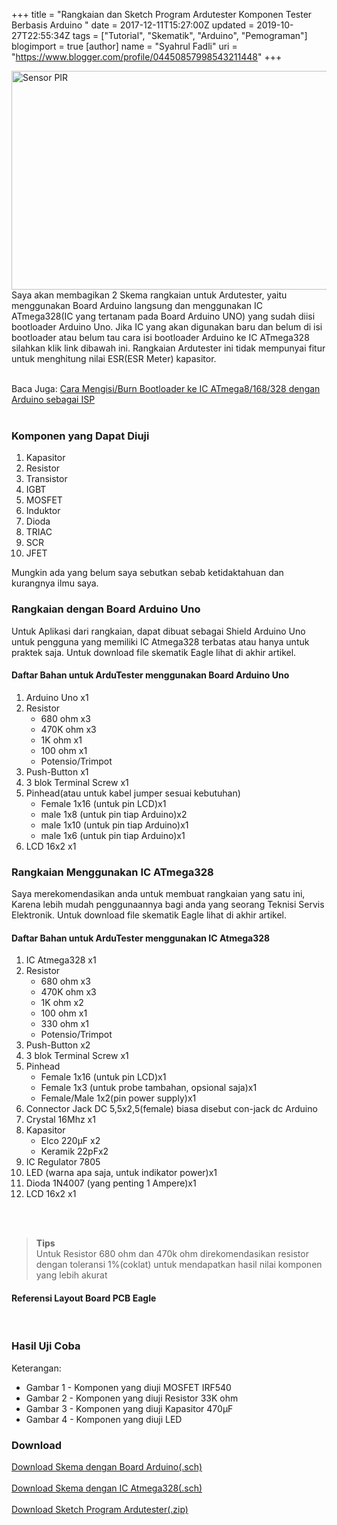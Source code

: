+++
title = "Rangkaian dan Sketch Program Ardutester Komponen Tester Berbasis Arduino "
date = 2017-12-11T15:27:00Z
updated = 2019-10-27T22:55:34Z
tags = ["Tutorial", "Skematik", "Arduino", "Pemograman"]
blogimport = true 
[author]
	name = "Syahrul Fadli"
	uri = "https://www.blogger.com/profile/04450857998543211448"
+++

<noscript><img alt="Sensor PIR" height="350" src="https://3.bp.blogspot.com/-_vDQsEAi3Vk/Wi40pjZqawI/AAAAAAAAAm8/JhqsUG5I7kgft3sTbnvMKE9s9qT5wP7iQCLcBGAs/s1600/cover%2Besr.jpg" width="650"/></noscript>Saya akan membagikan 2 Skema rangkaian untuk Ardutester, yaitu menggunakan Board Arduino langsung dan menggunakan IC ATmega328(IC yang tertanam pada Board Arduino UNO) yang sudah diisi bootloader Arduino Uno. Jika IC yang akan digunakan baru dan belum di isi bootloader atau belum tau cara isi bootloader Arduino ke IC ATmega328 silahkan klik link dibawah ini. Rangkaian Ardutester ini tidak mempunyai fitur untuk menghitung nilai ESR(ESR Meter) kapasitor. <br /><br /><div class='bacajuga'>Baca Juga: <a href='/2017/05/burn-bootloader-ke-ic-atmega8168328.html' rel='nofollow' target='_blank' title='Cara Mengisi/Burn Bootloader ke IC ATmega8/168/328 dengan Arduino sebagai ISP'>Cara Mengisi/Burn Bootloader ke IC ATmega8/168/328 dengan Arduino sebagai ISP</a></div><br /><h3>Komponen yang Dapat Diuji</h3><ol><li>Kapasitor</li><li>Resistor</li><li>Transistor</li><li>IGBT</li><li>MOSFET</li><li>Induktor</li><li>Dioda</li><li>TRIAC</li><li>SCR</li><li>JFET</li></ol>Mungkin ada yang belum saya sebutkan sebab ketidaktahuan dan kurangnya ilmu saya. <h3>Rangkaian dengan Board Arduino Uno</h3><amp-img alt="Skematik di Eagle" height="975" layout="responsive" lightbox  src="https://4.bp.blogspot.com/-aeeq1-eEZ3Q/Wid3EO3_WWI/AAAAAAAAAlo/ep_RJmatpZkhCDsxfGPr3xSpyfsZ9faQwCLcBGAs/s1600/esr-shield.png" tabindex="0" width="1413"></amp-img>Untuk Aplikasi dari rangkaian, dapat dibuat sebagai Shield Arduino Uno untuk pengguna yang memiliki IC Atmega328 terbatas atau hanya untuk praktek saja. Untuk download file skematik Eagle lihat di akhir artikel. <br /><h4>Daftar Bahan untuk ArduTester menggunakan Board Arduino Uno</h4><ol><li>Arduino Uno x1</li><li>Resistor<ul><li>680 ohm x3</li><li>470K ohm x3</li><li>1K ohm x1</li><li>100 ohm  x1</li><li>Potensio/Trimpot</li></ul></li><li>Push-Button x1</li><li>3 blok Terminal Screw x1</li><li>Pinhead(atau untuk kabel jumper sesuai kebutuhan)<ul><li>Female 1x16 (untuk pin LCD)x1</li><li>male 1x8 (untuk pin tiap Arduino)x2</li><li>male 1x10 (untuk pin tiap Arduino)x1</li><li>male 1x6 (untuk pin tiap Arduino)x1</li></ul></li><li>LCD 16x2 x1</li></ol><h3>Rangkaian Menggunakan IC ATmega328</h3><amp-img alt="Skematik di Eagle" height="700" layout="responsive" lightbox  src="https://3.bp.blogspot.com/-q3FaeGVDDZs/Wid3rEN6n0I/AAAAAAAAAlw/2pZmEkJre10z3kx44y0twU94Q_Xf281AwCLcBGAs/s1600/esr%2Batmega.png" tabindex="0" width="1600"></amp-img>Saya merekomendasikan anda untuk membuat rangkaian yang satu ini, Karena lebih mudah penggunaannya bagi anda yang seorang Teknisi Servis Elektronik. Untuk download file skematik Eagle lihat di akhir artikel. <br /><h4>Daftar Bahan untuk ArduTester menggunakan IC Atmega328</h4><ol><li>IC Atmega328 x1</li><li>Resistor<ul><li>680 ohm x3</li><li>470K ohm x3</li><li>1K ohm x2</li><li>100 ohm  x1</li><li>330 ohm x1</li><li>Potensio/Trimpot</li></ul></li><li>Push-Button x2</li><li>3 blok Terminal Screw x1</li><li>Pinhead<ul><li>Female 1x16 (untuk pin LCD)x1</li><li>Female 1x3 (untuk probe tambahan, opsional saja)x1</li><li>Female/Male 1x2(pin power supply)x1</li></ul></li><li>Connector Jack DC 5,5x2,5(female) biasa disebut con-jack dc Arduino</li><li>Crystal 16Mhz x1</li><li>Kapasitor<ul><li>Elco 220μF x2</li><li>Keramik 22pFx2</li></ul></li><li>IC Regulator 7805</li><li>LED (warna apa saja, untuk indikator power)x1</li><li>Dioda 1N4007 (yang penting 1 Ampere)x1</li><li>LCD 16x2 x1</li></ol><br /><br /><blockquote><b>Tips</b><br />Untuk Resistor 680 ohm dan 470k ohm direkomendasikan resistor dengan toleransi 1%(coklat) untuk mendapatkan hasil nilai komponen yang lebih akurat</blockquote><h4>Referensi Layout Board PCB Eagle</h4><amp-img alt="Board Ardutester" height="792" layout="responsive" lightbox  src="https://2.bp.blogspot.com/-R3FW8eTXuWg/WiuqpngU2KI/AAAAAAAAAms/o0Egfa6E59IZB5GfKHT-yayy7QxcbpIpgCLcBGAs/s1600/board%2BArdutester.png" width="1024" role="button" tabindex="0"></amp-img><br /><h3>Hasil Uji Coba</h3><amp-carousel width="400"       height="300"       layout="responsive"       type="slides"><amp-img src="https://4.bp.blogspot.com/-eLHgFy35ujo/Wi42lzl-4oI/AAAAAAAAAnI/TTYnbU_WbGQ5gaBYa2XHajxT--1E4bIwgCLcBGAs/s1600/DSC_0008.JPG"         width="400"         height="300"         layout="responsive"></amp-img>    <amp-img src="https://1.bp.blogspot.com/-nw5jQHFHD9Q/Wi42rnINOHI/AAAAAAAAAnM/nHDoSZROjVkfeDAeCAVDL6RSrJXwzTCpACLcBGAs/s1600/DSC_0005.JPG"         width="400"         height="300"         layout="responsive"></amp-img>    <amp-img src="https://2.bp.blogspot.com/-mhzYUt5-kZ4/Wi42zdxhrvI/AAAAAAAAAnQ/5OcJJsgnriMQmvWWEySXsmvBqFCOFV2mQCLcBGAs/s1600/DSC_0014.JPG"         width="400"         height="300"         layout="responsive"></amp-img>    <amp-img src="https://1.bp.blogspot.com/-40W9Pl8nZp4/Wi424Z1WeiI/AAAAAAAAAnU/yEqKeT6jK0MVnsaI3qiOPwi_ckxkXaV6wCLcBGAs/s1600/DSC_0012.JPG"         width="400"         height="300"         layout="responsive"></amp-img>  </amp-carousel>Keterangan: <ul><li>Gambar 1 - Komponen yang diuji MOSFET IRF540</li><li>Gambar 2 - Komponen yang diuji Resistor 33K ohm</li><li>Gambar 3 - Komponen yang diuji Kapasitor 470μF</li><li>Gambar 4 - Komponen yang diuji LED</li></ul><h3>Download</h3><a class="donlot" href="https://www.dropbox.com/s/i4z66idpf3sci4x/esr-shield.sch?dl=0" rel="nofollow" target="_blank" title="Download">Download Skema dengan Board Arduino(.sch)</a><br /><br /><a class="donlot" href="https://www.dropbox.com/s/axxi6lv3wd09dey/esr.sch?dl=0" rel="nofollow" target="_blank" title="Download">Download Skema dengan IC Atmega328(.sch)</a><br /><br /><a class="donlot" href="https://www.dropbox.com/s/678piawdk1o4vx2/ardutester.zip?dl=0" rel="nofollow" target="_blank" title="Download">Download Sketch Program Ardutester(.zip)</a>
